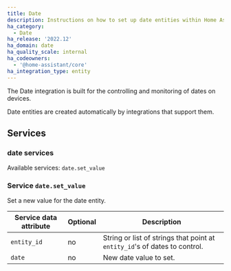 ```yaml
---
title: Date
description: Instructions on how to set up date entities within Home Assistant.
ha_category:
  - Date
ha_release: '2022.12'
ha_domain: date
ha_quality_scale: internal
ha_codeowners:
  - '@home-assistant/core'
ha_integration_type: entity
---
```


The Date integration is built for the controlling and monitoring of dates on devices.

Date entities are created automatically by integrations that support them.

## Services

### date services

Available services: `date.set_value`

### Service `date.set_value`

Set a new value for the date entity.

| Service data attribute | Optional | Description |
| ---------------------- | -------- | ----------- |
| `entity_id` | no | String or list of strings that point at `entity_id`'s of dates to control.
| `date` | no | New date value to set.
